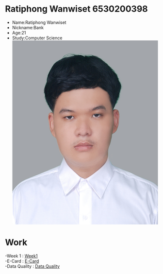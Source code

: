# Ratiphong Wanwiset 6530200398
- Name:Ratiphong Wanwiset
- Nickname:Bank
- Age:21 
- Study:Computer Science
![image](/image/1654664748017.jpg)
# Work
-Week 1 : [Week1](https://bxnkz.github.io/bluetooth)<br>
-E-Card : [E-Card](https://bxnkz.github.io/ecard)<br>
-Data Quality : [Data Quality](https://bxnkz.github.io/uniqueness)

